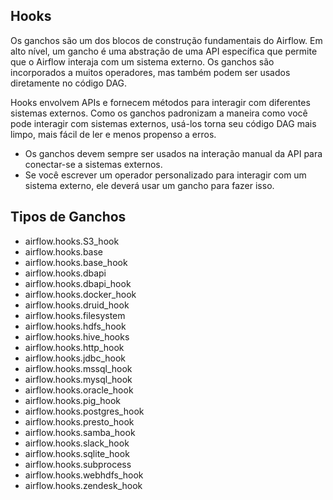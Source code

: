 ## Hooks

Os ganchos são um dos blocos de construção fundamentais do Airflow. Em alto nível, um gancho é uma abstração de uma API específica que permite que o Airflow interaja com um sistema externo. Os ganchos são incorporados a muitos operadores, mas também podem ser usados ​​diretamente no código DAG.

Hooks envolvem APIs e fornecem métodos para interagir com diferentes sistemas externos. Como os ganchos padronizam a maneira como você pode interagir com sistemas externos, usá-los torna seu código DAG mais limpo, mais fácil de ler e menos propenso a erros.

 - Os ganchos devem sempre ser usados ​​na interação manual da API para conectar-se a sistemas externos.
 - Se você escrever um operador personalizado para interagir com um sistema externo, ele deverá usar um gancho para fazer isso.

## Tipos de Ganchos 

- airflow.hooks.S3_hook
- airflow.hooks.base
- airflow.hooks.base_hook
- airflow.hooks.dbapi
- airflow.hooks.dbapi_hook
- airflow.hooks.docker_hook
- airflow.hooks.druid_hook
- airflow.hooks.filesystem
- airflow.hooks.hdfs_hook
- airflow.hooks.hive_hooks
- airflow.hooks.http_hook
- airflow.hooks.jdbc_hook
- airflow.hooks.mssql_hook
- airflow.hooks.mysql_hook
- airflow.hooks.oracle_hook
- airflow.hooks.pig_hook
- airflow.hooks.postgres_hook
- airflow.hooks.presto_hook
- airflow.hooks.samba_hook
- airflow.hooks.slack_hook
- airflow.hooks.sqlite_hook
- airflow.hooks.subprocess
- airflow.hooks.webhdfs_hook
- airflow.hooks.zendesk_hook

